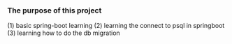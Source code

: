 ### The purpose of this project
(1) basic spring-boot learning
(2) learning the connect to psql in springboot
(3) learning how to do the db migration
